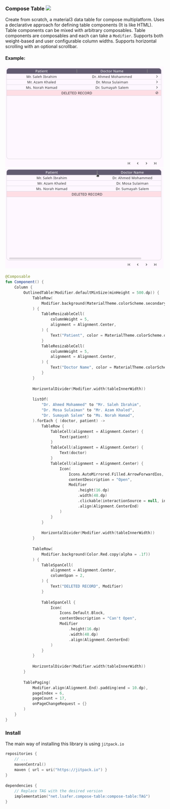 ### Compose Table [![](https://jitpack.io/v/net.lsafer/compose-table.svg)](https://jitpack.io/#net.lsafer/compose-table)

Create from scratch, a material3 data table for compose multiplatform.
Uses a declarative approach for defining table components (It is like HTML).
Table components can be mixed with arbitrary composables. Table components are
composables and each can take a `Modifier`. Supports both weight-based and
user configurable column widths. Supports horizontal scrolling with an
optional scrollbar.

#### Example:

<img src="docs/example-0.png" width="500">
<img src="docs/example-1.png" width="500">

```kotlin
@Composable
fun Component() {
    Column {
        OutlinedTable(Modifier.defaultMinSize(minHeight = 500.dp)) {
            TableRow(
                Modifier.background(MaterialTheme.colorScheme.secondary),
            ) {
                TableResizableCell(
                    columnWeight = 5,
                    alignment = Alignment.Center,
                ) {
                    Text("Patient", color = MaterialTheme.colorScheme.onSecondary)
                }
                TableResizableCell(
                    columnWeight = 5,
                    alignment = Alignment.Center,
                ) {
                    Text("Doctor Name", color = MaterialTheme.colorScheme.onSecondary)
                }
            }

            HorizontalDivider(Modifier.width(tableInnerWidth))

            listOf(
                "Dr. Ahmed Mohammed" to "Mr. Saleh Ibrahim",
                "Dr. Mosa Sulaiman" to "Mr. Azam Khaled",
                "Dr. Sumayah Salem" to "Ms. Norah Hamad",
            ).forEach { (doctor, patient) ->
                TableRow {
                    TableCell(alignment = Alignment.Center) {
                        Text(patient)
                    }
                    TableCell(alignment = Alignment.Center) {
                        Text(doctor)
                    }
                    TableCell(alignment = Alignment.Center) {
                        Icon(
                            Icons.AutoMirrored.Filled.ArrowForwardIos,
                            contentDescription = "Open",
                            Modifier
                                .height(16.dp)
                                .width(48.dp)
                                .clickable(interactionSource = null, indication = ripple(false, radius = 16.dp)) {}
                                .align(Alignment.CenterEnd)
                        )
                    }
                }

                HorizontalDivider(Modifier.width(tableInnerWidth))
            }

            TableRow(
                Modifier.background(Color.Red.copy(alpha = .1f))
            ) {
                TableSpanCell(
                    alignment = Alignment.Center,
                    columnSpan = 2,
                ) {
                    Text("DELETED RECORD", Modifier)
                }

                TableSpanCell {
                    Icon(
                        Icons.Default.Block,
                        contentDescription = "Can't Open",
                        Modifier
                            .height(16.dp)
                            .width(48.dp)
                            .align(Alignment.CenterEnd)
                    )
                }
            }

            HorizontalDivider(Modifier.width(tableInnerWidth))
        }

        TablePaging(
            Modifier.align(Alignment.End).padding(end = 10.dp),
            pageIndex = 6,
            pageCount = 17,
            onPageChangeRequest = {}
        )
    }
}
```

### Install

The main way of installing this library is
using `jitpack.io`

```kts
repositories {
    // ...
    mavenCentral()
    maven { url = uri("https://jitpack.io") }
}

dependencies {
    // Replace TAG with the desired version
    implementation("net.lsafer.compose-table:compose-table:TAG")
}
```

